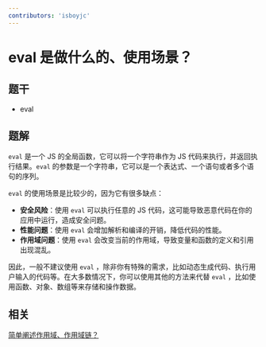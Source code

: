 ```yaml
---
contributors: 'isboyjc'
---
```



# eval 是做什么的、使用场景？


## 题干

- eval



## 题解

<!-- ::: details 点我查看题解 -->

`eval` 是一个 JS 的全局函数，它可以将一个字符串作为 JS 代码来执行，并返回执行结果。`eval` 的参数是一个字符串，它可以是一个表达式、一个语句或者多个语句的序列。

`eval` 的使用场景是比较少的，因为它有很多缺点：

- **安全风险**：使用 `eval` 可以执行任意的 JS 代码，这可能导致恶意代码在你的应用中运行，造成安全问题。
- **性能问题**：使用 `eval` 会增加解析和编译的开销，降低代码的性能。
- **作用域问题**：使用 `eval` 会改变当前的作用域，导致变量和函数的定义和引用出现混乱。

因此，一般不建议使用 `eval` ，除非你有特殊的需求，比如动态生成代码、执行用户输入的代码等。在大多数情况下，你可以使用其他的方法来代替 `eval` ，比如使用函数、对象、数组等来存储和操作数据。

<!-- ::: -->



## 相关

[简单阐述作用域、作用域链？](../060scope/060010_scope.md)